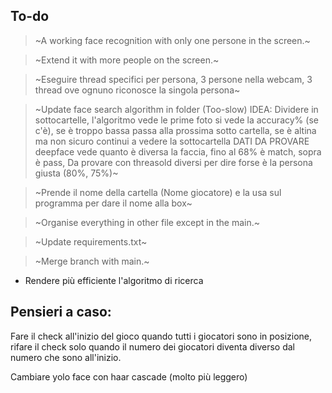 ## To-do

> ~A working face recognition with only one persone in the screen.~

> ~Extend it with more people on the screen.~

> ~Eseguire thread specifici per persona, 3 persone nella webcam, 3 thread ove ognuno riconosce la singola persona~

> ~Update face search algorithm in folder (Too-slow) IDEA: Dividere in sottocartelle, l'algoritmo vede le prime foto si vede la accuracy% (se c'è), se è troppo bassa passa alla prossima sotto cartella, se è altina ma non sicuro continui a vedere la sottocartella DATI DA PROVARE deepface vede quanto è diversa la faccia, fino al 68% è match, sopra è pass, Da provare con threasold diversi per dire forse è la persona giusta (80%, 75%)~

> ~Prende il nome della cartella (Nome giocatore) e la usa sul programma per dare il nome alla box~

> ~Organise everything in other file except in the main.~

> ~Update requirements.txt~

> ~Merge branch with main.~

- Rendere più efficiente l'algoritmo di ricerca

## Pensieri a caso:

Fare il check all'inizio del gioco quando tutti i giocatori sono in posizione, rifare il check solo quando il numero dei giocatori diventa diverso dal numero che sono all'inizio.

Cambiare yolo face con haar cascade (molto più leggero)
